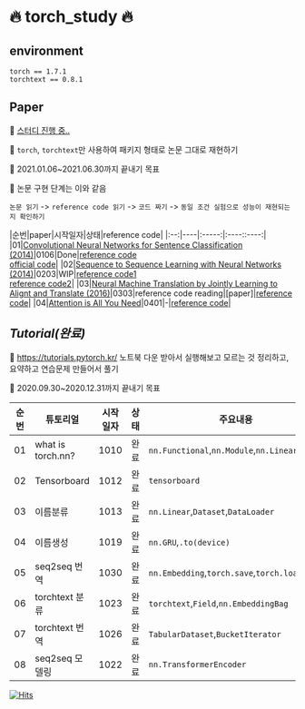 # 🔥 torch_study 🔥

## environment
```
torch == 1.7.1
torchtext == 0.8.1
```

## Paper
🍟 [스터디 진행 중..](https://www.notion.so/kickoff-6634847c450741a68c1be736f102ecdd) 

🍕 `torch`, `torchtext`만 사용하여 패키지 형태로 논문 그대로 재현하기  

🍔 2021.01.06~2021.06.30까지 끝내기 목표

🌮 논문 구현 단계는 이와 같음

`논문 읽기` -> `reference code 읽기` -> `코드 짜기` -> `동일 조건 실험으로 성능이 재현되는지 확인하기`

|순번|paper|시작일자|상태|reference code|
|:--:|----|:-----:|:----::----:|
|01|[Convolutional Neural Networks for Sentence Classification (2014)](https://arxiv.org/abs/1408.5882)|0106|Done|[reference code](https://github.com/bentrevett/pytorch-sentiment-analysis/blob/master/4%20-%20Convolutional%20Sentiment%20Analysis.ipynb)<br>[official code](https://github.com/yoonkim/CNN_sentence)|
|02|[Sequence to Sequence Learning with Neural Networks (2014)](https://arxiv.org/abs/1409.3215)|0203|WIP|[reference code1](https://github.com/bentrevett/pytorch-seq2seq/blob/master/1%20-%20Sequence%20to%20Sequence%20Learning%20with%20Neural%20Networks.ipynb)<br>[reference code2](https://github.com/bentrevett/pytorch-seq2seq/blob/master/4%20-%20Packed%20Padded%20Sequences%2C%20Masking%2C%20Inference%20and%20BLEU.ipynb)|
|03|[Neural Machine Translation by Jointly Learning to Alignt and Translate (2016)](https://arxiv.org/pdf/1409.0473.pdf)|0303|reference code reading|[paper]|[reference code](https://github.com/bentrevett/pytorch-seq2seq/blob/master/3%20-%20Neural%20Machine%20Translation%20by%20Jointly%20Learning%20to%20Align%20and%20Translate.ipynb)|
|04|[Attention is All You Need](https://arxiv.org/abs/1706.03762)|0401|-|[reference code](https://github.com/bentrevett/pytorch-seq2seq/blob/master/6%20-%20Attention%20is%20All%20You%20Need.ipynb)|



## *Tutorial(완료)* 
🍕 https://tutorials.pytorch.kr/ 노트북 다운 받아서 실행해보고 모르는 것 정리하고, 요약하고 연습문제 만들어서 풀기 

🍔 2020.09.30~2020.12.31까지 끝내기 목표 

|순번|튜토리얼|시작일자|상태|주요내용|링크|
|:--:|----|:---:|:----:|----|----|
|01|what is torch.nn?|1010|완료|`nn.Functional`,`nn.Module`,`nn.Linear`,`optim`|[tutorial](https://tutorials.pytorch.kr/beginner/nn_tutorial.html)|
|02|Tensorboard|1012|완료|`tensorboard`|[tutorial](https://tutorials.pytorch.kr/intermediate/tensorboard_tutorial.html)|
|03|이름분류|1013|완료|`nn.Linear`,`Dataset`,`DataLoader`|[tutorial](https://tutorials.pytorch.kr/intermediate/char_rnn_classification_tutorial.html)|
|04|이름생성|1019|완료|`nn.GRU`,`.to(device)`|[tutorial](https://tutorials.pytorch.kr/intermediate/char_rnn_generation_tutorial.html)|
|05|seq2seq 번역|1030|완료|`nn.Embedding`,`torch.save`,`torch.load`|[tutorial](https://tutorials.pytorch.kr/intermediate/seq2seq_translation_tutorial.html)|
|06|torchtext 분류|1023|완료|`torchtext`,`Field`,`nn.EmbeddingBag`|[tutorial](https://tutorials.pytorch.kr/beginner/text_sentiment_ngrams_tutorial.html)|
|07|torchtext 번역|1026|완료|`TabularDataset`,`BucketIterator`|[tutorial](https://tutorials.pytorch.kr/beginner/torchtext_translation_tutorial.html)|
|08|seq2seq 모델링|1022|완료|`nn.TransformerEncoder`|[tutorial](https://tutorials.pytorch.kr/beginner/transformer_tutorial.html)|


[![Hits](https://hits.seeyoufarm.com/api/count/incr/badge.svg?url=https%3A%2F%2Fgithub.com%2Flong8v%2F&count_bg=%2379C83D&title_bg=%23555555&icon=&icon_color=%23E7E7E7&title=hits&edge_flat=false)](https://hits.seeyoufarm.com)
